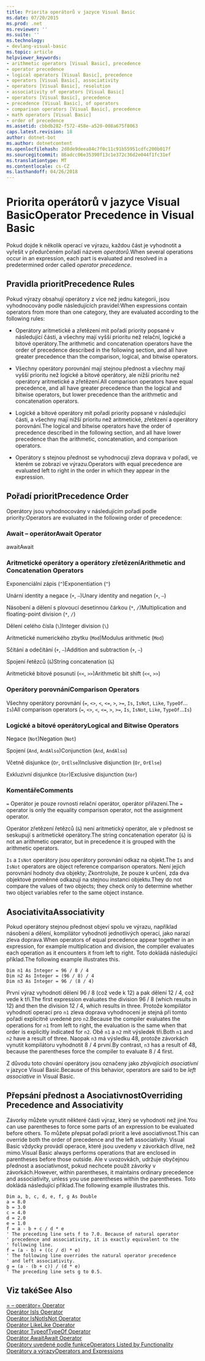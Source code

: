 ```yaml
---
title: Priorita operátorů v jazyce Visual Basic
ms.date: 07/20/2015
ms.prod: .net
ms.reviewer: ''
ms.suite: ''
ms.technology:
- devlang-visual-basic
ms.topic: article
helpviewer_keywords:
- arithmetic operators [Visual Basic], precedence
- operator precedence
- logical operators [Visual Basic], precedence
- operators [Visual Basic], associativity
- operators [Visual Basic], resolution
- associativity of operators [Visual Basic]
- operators [Visual Basic], precedence
- precedence [Visual Basic], of operators
- comparison operators [Visual Basic], precedence
- math operators [Visual Basic]
- order of precedence
ms.assetid: cbbdb282-f572-458e-a520-008a675f8063
caps.latest.revision: 18
author: dotnet-bot
ms.author: dotnetcontent
ms.openlocfilehash: 2d8de9deea84c7f0c11c91b55951cdfc200b017f
ms.sourcegitcommit: 86adcc06e35390f13c1e372c36d2e044f1fc31ef
ms.translationtype: MT
ms.contentlocale: cs-CZ
ms.lasthandoff: 04/26/2018
---
```

# <a name="operator-precedence-in-visual-basic"></a><span data-ttu-id="b2fae-102">Priorita operátorů v jazyce Visual Basic</span><span class="sxs-lookup"><span data-stu-id="b2fae-102">Operator Precedence in Visual Basic</span></span>
<span data-ttu-id="b2fae-103">Pokud dojde k několik operací ve výrazu, každou část je vyhodnotit a vyřešit v předurčeném pořadí názvem *operátorů*.</span><span class="sxs-lookup"><span data-stu-id="b2fae-103">When several operations occur in an expression, each part is evaluated and resolved in a predetermined order called *operator precedence*.</span></span>  
  
## <a name="precedence-rules"></a><span data-ttu-id="b2fae-104">Pravidla priorit</span><span class="sxs-lookup"><span data-stu-id="b2fae-104">Precedence Rules</span></span>  
 <span data-ttu-id="b2fae-105">Pokud výrazy obsahují operátory z více než jednu kategorii, jsou vyhodnocovány podle následujících pravidel:</span><span class="sxs-lookup"><span data-stu-id="b2fae-105">When expressions contain operators from more than one category, they are evaluated according to the following rules:</span></span>  
  
-   <span data-ttu-id="b2fae-106">Operátory aritmetické a zřetězení mít pořadí priority popsané v následující části, a všechny mají vyšší prioritu než relační, logické a bitové operátory.</span><span class="sxs-lookup"><span data-stu-id="b2fae-106">The arithmetic and concatenation operators have the order of precedence described in the following section, and all have greater precedence than the comparison, logical, and bitwise operators.</span></span>  
  
-   <span data-ttu-id="b2fae-107">Všechny operátory porovnání mají stejnou přednost a všechny mají vyšší prioritu než logické a bitové operátory, ale nižší prioritu než operátory aritmetické a zřetězení.</span><span class="sxs-lookup"><span data-stu-id="b2fae-107">All comparison operators have equal precedence, and all have greater precedence than the logical and bitwise operators, but lower precedence than the arithmetic and concatenation operators.</span></span>  
  
-   <span data-ttu-id="b2fae-108">Logické a bitové operátory mít pořadí priority popsané v následující části, a všechny mají nižší prioritu než aritmetické, zřetězení a operátory porovnání.</span><span class="sxs-lookup"><span data-stu-id="b2fae-108">The logical and bitwise operators have the order of precedence described in the following section, and all have lower precedence than the arithmetic, concatenation, and comparison operators.</span></span>  
  
-   <span data-ttu-id="b2fae-109">Operátory s stejnou přednost se vyhodnocují zleva doprava v pořadí, ve kterém se zobrazí ve výrazu.</span><span class="sxs-lookup"><span data-stu-id="b2fae-109">Operators with equal precedence are evaluated left to right in the order in which they appear in the expression.</span></span>  
  
## <a name="precedence-order"></a><span data-ttu-id="b2fae-110">Pořadí priorit</span><span class="sxs-lookup"><span data-stu-id="b2fae-110">Precedence Order</span></span>  
 <span data-ttu-id="b2fae-111">Operátory jsou vyhodnocovány v následujícím pořadí podle priority:</span><span class="sxs-lookup"><span data-stu-id="b2fae-111">Operators are evaluated in the following order of precedence:</span></span>  
  
### <a name="await-operator"></a><span data-ttu-id="b2fae-112">Await – operátor</span><span class="sxs-lookup"><span data-stu-id="b2fae-112">Await Operator</span></span>  
 <span data-ttu-id="b2fae-113">await</span><span class="sxs-lookup"><span data-stu-id="b2fae-113">Await</span></span>  
  
### <a name="arithmetic-and-concatenation-operators"></a><span data-ttu-id="b2fae-114">Aritmetické operátory a operátory zřetězení</span><span class="sxs-lookup"><span data-stu-id="b2fae-114">Arithmetic and Concatenation Operators</span></span>  
 <span data-ttu-id="b2fae-115">Exponenciální zápis (`^`)</span><span class="sxs-lookup"><span data-stu-id="b2fae-115">Exponentiation (`^`)</span></span>  
  
 <span data-ttu-id="b2fae-116">Unární identity a negace (`+`, `–`)</span><span class="sxs-lookup"><span data-stu-id="b2fae-116">Unary identity and negation (`+`, `–`)</span></span>  
  
 <span data-ttu-id="b2fae-117">Násobení a dělení s plovoucí desetinnou čárkou (`*`, `/`)</span><span class="sxs-lookup"><span data-stu-id="b2fae-117">Multiplication and floating-point division (`*`, `/`)</span></span>  
  
 <span data-ttu-id="b2fae-118">Dělení celého čísla (`\`)</span><span class="sxs-lookup"><span data-stu-id="b2fae-118">Integer division (`\`)</span></span>  
  
 <span data-ttu-id="b2fae-119">Aritmetické numerického zbytku (`Mod`)</span><span class="sxs-lookup"><span data-stu-id="b2fae-119">Modulus arithmetic (`Mod`)</span></span>  
  
 <span data-ttu-id="b2fae-120">Sčítání a odečítání (`+`, `–`)</span><span class="sxs-lookup"><span data-stu-id="b2fae-120">Addition and subtraction (`+`, `–`)</span></span>  
  
 <span data-ttu-id="b2fae-121">Spojení řetězců (`&`)</span><span class="sxs-lookup"><span data-stu-id="b2fae-121">String concatenation (`&`)</span></span>  
  
 <span data-ttu-id="b2fae-122">Aritmetické bitové posunutí (`<<`, `>>`)</span><span class="sxs-lookup"><span data-stu-id="b2fae-122">Arithmetic bit shift (`<<`, `>>`)</span></span>  
  
### <a name="comparison-operators"></a><span data-ttu-id="b2fae-123">Operátory porovnání</span><span class="sxs-lookup"><span data-stu-id="b2fae-123">Comparison Operators</span></span>  
 <span data-ttu-id="b2fae-124">Všechny operátory porovnání (`=`, `<>`, `<`, `<=`, `>`, `>=`, `Is`, `IsNot`, `Like`, `TypeOf`... `Is`)</span><span class="sxs-lookup"><span data-stu-id="b2fae-124">All comparison operators (`=`, `<>`, `<`, `<=`, `>`, `>=`, `Is`, `IsNot`, `Like`, `TypeOf`...`Is`)</span></span>  
  
### <a name="logical-and-bitwise-operators"></a><span data-ttu-id="b2fae-125">Logické a bitové operátory</span><span class="sxs-lookup"><span data-stu-id="b2fae-125">Logical and Bitwise Operators</span></span>  
 <span data-ttu-id="b2fae-126">Negace (`Not`)</span><span class="sxs-lookup"><span data-stu-id="b2fae-126">Negation (`Not`)</span></span>  
  
 <span data-ttu-id="b2fae-127">Spojení (`And`, `AndAlso`)</span><span class="sxs-lookup"><span data-stu-id="b2fae-127">Conjunction (`And`, `AndAlso`)</span></span>  
  
 <span data-ttu-id="b2fae-128">Včetně disjunkce (`Or`, `OrElse`)</span><span class="sxs-lookup"><span data-stu-id="b2fae-128">Inclusive disjunction (`Or`, `OrElse`)</span></span>  
  
 <span data-ttu-id="b2fae-129">Exkluzivní disjunkce (`Xor`)</span><span class="sxs-lookup"><span data-stu-id="b2fae-129">Exclusive disjunction (`Xor`)</span></span>  
  
### <a name="comments"></a><span data-ttu-id="b2fae-130">Komentáře</span><span class="sxs-lookup"><span data-stu-id="b2fae-130">Comments</span></span>  
 <span data-ttu-id="b2fae-131">`=` Operátor je pouze rovnosti relační operátor, operátor přiřazení.</span><span class="sxs-lookup"><span data-stu-id="b2fae-131">The `=` operator is only the equality comparison operator, not the assignment operator.</span></span>  
  
 <span data-ttu-id="b2fae-132">Operátor zřetězení řetězců (`&`) není aritmetický operátor, ale v přednost se seskupují s aritmetické operátory.</span><span class="sxs-lookup"><span data-stu-id="b2fae-132">The string concatenation operator (`&`) is not an arithmetic operator, but in precedence it is grouped with the arithmetic operators.</span></span>  
  
 <span data-ttu-id="b2fae-133">`Is` a `IsNot` operátory jsou operátory porovnání odkaz na objekt.</span><span class="sxs-lookup"><span data-stu-id="b2fae-133">The `Is` and `IsNot` operators are object reference comparison operators.</span></span> <span data-ttu-id="b2fae-134">Není jejich porovnání hodnoty dva objekty; Zkontrolujte, že pouze k určení, zda dva objektové proměnné odkazují na stejnou instanci objektu.</span><span class="sxs-lookup"><span data-stu-id="b2fae-134">They do not compare the values of two objects; they check only to determine whether two object variables refer to the same object instance.</span></span>  
  
## <a name="associativity"></a><span data-ttu-id="b2fae-135">Asociativita</span><span class="sxs-lookup"><span data-stu-id="b2fae-135">Associativity</span></span>  
 <span data-ttu-id="b2fae-136">Pokud operátory stejnou přednost objeví spolu ve výrazu, například násobení a dělení, kompilátor vyhodnotí jednotlivých operací, jako narazí zleva doprava.</span><span class="sxs-lookup"><span data-stu-id="b2fae-136">When operators of equal precedence appear together in an expression, for example multiplication and division, the compiler evaluates each operation as it encounters it from left to right.</span></span> <span data-ttu-id="b2fae-137">Toto dokládá následující příklad.</span><span class="sxs-lookup"><span data-stu-id="b2fae-137">The following example illustrates this.</span></span>  
  
```  
Dim n1 As Integer = 96 / 8 / 4  
Dim n2 As Integer = (96 / 8) / 4  
Dim n3 As Integer = 96 / (8 / 4)  
```  
  
 <span data-ttu-id="b2fae-138">První výraz vyhodnotí dělení 96 / 8 (což vede k 12) a pak dělení 12 / 4, což vede k tři.</span><span class="sxs-lookup"><span data-stu-id="b2fae-138">The first expression evaluates the division 96 / 8 (which results in 12) and then the division 12 / 4, which results in three.</span></span> <span data-ttu-id="b2fae-139">Protože kompilátor vyhodnotí operací pro `n1` zleva doprava vyhodnocení je stejná při tomto pořadí explicitně uvedené pro `n2`.</span><span class="sxs-lookup"><span data-stu-id="b2fae-139">Because the compiler evaluates the operations for `n1` from left to right, the evaluation is the same when that order is explicitly indicated for `n2`.</span></span> <span data-ttu-id="b2fae-140">Obě `n1` a `n2` mít výsledek tři.</span><span class="sxs-lookup"><span data-stu-id="b2fae-140">Both `n1` and `n2` have a result of three.</span></span> <span data-ttu-id="b2fae-141">Naopak `n3` má výsledku 48, protože závorkách vynutit kompilátoru vyhodnotit 8 / 4 první.</span><span class="sxs-lookup"><span data-stu-id="b2fae-141">By contrast, `n3` has a result of 48, because the parentheses force the compiler to evaluate 8 / 4 first.</span></span>  
  
 <span data-ttu-id="b2fae-142">Z důvodu toto chování operátory jsou označeny jako *zbývajících asociativní* v jazyce Visual Basic.</span><span class="sxs-lookup"><span data-stu-id="b2fae-142">Because of this behavior, operators are said to be *left associative* in Visual Basic.</span></span>  
  
## <a name="overriding-precedence-and-associativity"></a><span data-ttu-id="b2fae-143">Přepsání přednost a Asociativnost</span><span class="sxs-lookup"><span data-stu-id="b2fae-143">Overriding Precedence and Associativity</span></span>  
 <span data-ttu-id="b2fae-144">Závorky můžete vynutit některé části výraz, který se vyhodnotí než jiné.</span><span class="sxs-lookup"><span data-stu-id="b2fae-144">You can use parentheses to force some parts of an expression to be evaluated before others.</span></span> <span data-ttu-id="b2fae-145">To můžete přepsat pořadí priorit a levé asociativnost.</span><span class="sxs-lookup"><span data-stu-id="b2fae-145">This can override both the order of precedence and the left associativity.</span></span> <span data-ttu-id="b2fae-146">Visual Basic vždycky provádí operace, které jsou uvedeny v závorkách dříve, než mimo.</span><span class="sxs-lookup"><span data-stu-id="b2fae-146">Visual Basic always performs operations that are enclosed in parentheses before those outside.</span></span> <span data-ttu-id="b2fae-147">Ale v uvozovkách, udržuje obyčejnou přednost a asociativnost, pokud nechcete použít závorky v závorkách.</span><span class="sxs-lookup"><span data-stu-id="b2fae-147">However, within parentheses, it maintains ordinary precedence and associativity, unless you use parentheses within the parentheses.</span></span> <span data-ttu-id="b2fae-148">Toto dokládá následující příklad.</span><span class="sxs-lookup"><span data-stu-id="b2fae-148">The following example illustrates this.</span></span>  
  
```  
Dim a, b, c, d, e, f, g As Double  
a = 8.0  
b = 3.0  
c = 4.0  
d = 2.0  
e = 1.0  
f = a - b + c / d * e  
' The preceding line sets f to 7.0. Because of natural operator   
' precedence and associativity, it is exactly equivalent to the   
' following line.  
f = (a - b) + ((c / d) * e)  
' The following line overrides the natural operator precedence   
' and left associativity.  
g = (a - (b + c)) / (d * e)  
' The preceding line sets g to 0.5.  
```  
  
## <a name="see-also"></a><span data-ttu-id="b2fae-149">Viz také</span><span class="sxs-lookup"><span data-stu-id="b2fae-149">See Also</span></span>  
 [<span data-ttu-id="b2fae-150">= – operátor</span><span class="sxs-lookup"><span data-stu-id="b2fae-150">= Operator</span></span>](../../../visual-basic/language-reference/operators/assignment-operator.md)  
 [<span data-ttu-id="b2fae-151">Operátor Is</span><span class="sxs-lookup"><span data-stu-id="b2fae-151">Is Operator</span></span>](../../../visual-basic/language-reference/operators/is-operator.md)  
 [<span data-ttu-id="b2fae-152">Operátor IsNot</span><span class="sxs-lookup"><span data-stu-id="b2fae-152">IsNot Operator</span></span>](../../../visual-basic/language-reference/operators/isnot-operator.md)  
 [<span data-ttu-id="b2fae-153">Operátor Like</span><span class="sxs-lookup"><span data-stu-id="b2fae-153">Like Operator</span></span>](../../../visual-basic/language-reference/operators/like-operator.md)  
 [<span data-ttu-id="b2fae-154">Operátor Typeof</span><span class="sxs-lookup"><span data-stu-id="b2fae-154">TypeOf Operator</span></span>](../../../visual-basic/language-reference/operators/typeof-operator.md)  
 [<span data-ttu-id="b2fae-155">Operátor Await</span><span class="sxs-lookup"><span data-stu-id="b2fae-155">Await Operator</span></span>](../../../visual-basic/language-reference/operators/await-operator.md)  
 [<span data-ttu-id="b2fae-156">Operátory uvedené podle funkce</span><span class="sxs-lookup"><span data-stu-id="b2fae-156">Operators Listed by Functionality</span></span>](../../../visual-basic/language-reference/operators/operators-listed-by-functionality.md)  
 [<span data-ttu-id="b2fae-157">Operátory a výrazy</span><span class="sxs-lookup"><span data-stu-id="b2fae-157">Operators and Expressions</span></span>](../../../visual-basic/programming-guide/language-features/operators-and-expressions/index.md)
